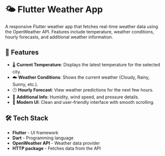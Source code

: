 # 🌤️ Flutter Weather App

A responsive Flutter weather app that fetches real-time weather data using the OpenWeather API. Features include temperature, weather conditions, hourly forecasts, and additional weather information.

## 📌 Features
- 🌡️ **Current Temperature**: Displays the latest temperature for the selected city.
- ☁️ **Weather Conditions**: Shows the current weather (Cloudy, Rainy, Sunny, etc.).
- 🕒 **Hourly Forecast**: View weather predictions for the next few hours.
- 💨 **Additional Info**: Humidity, wind speed, and pressure details.
- 🎨 **Modern UI**: Clean and user-friendly interface with smooth scrolling.

## 🛠️ Tech Stack
- **Flutter** - UI framework
- **Dart** - Programming language
- **OpenWeather API** - Weather data provider
- **HTTP package** - Fetches data from the API
